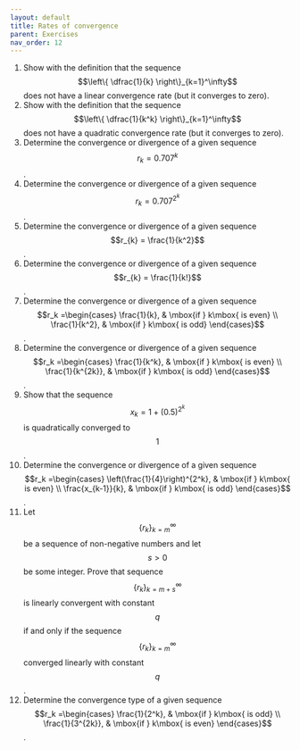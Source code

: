 ```yaml
---
layout: default
title: Rates of convergence
parent: Exercises
nav_order: 12
---
```


1. Show with the definition that the sequence $$\left\{ \dfrac{1}{k} \right\}_{k=1}^\infty$$ does not have a linear convergence rate (but it converges to zero).
1. Show with the definition that the sequence $$\left\{ \dfrac{1}{k^k} \right\}_{k=1}^\infty$$ does not have a quadratic convergence rate (but it converges to zero).
1. Determine the convergence or divergence of a given sequence $$r_{k} = 0.707^k$$.
1. Determine the convergence or divergence of a given sequence $$r_{k} = 0.707^{2^k}$$.
1. Determine the convergence or divergence of a given sequence $$r_{k} = \frac{1}{k^2}$$.
1. Determine the convergence or divergence of a given sequence $$r_{k} = \frac{1}{k!}$$.
1. Determine the convergence or divergence of a given sequence $$r_k =\begin{cases} \frac{1}{k}, & \mbox{if } k\mbox{ is even} \\ \frac{1}{k^2}, & \mbox{if } k\mbox{ is odd} \end{cases}$$.
1. Determine the convergence or divergence of a given sequence $$r_k =\begin{cases} \frac{1}{k^k}, & \mbox{if } k\mbox{ is even} \\ \frac{1}{k^{2k}}, & \mbox{if } k\mbox{ is odd} \end{cases}$$.
1. Show that the sequence $$x_k = 1 + (0.5)^{2^k}$$ is quadratically converged to $$1$$.
1. Determine the convergence or divergence of a given sequence $$r_k =\begin{cases} \left(\frac{1}{4}\right)^{2^k}, & \mbox{if } k\mbox{ is even} \\ \frac{x_{k-1}}{k}, & \mbox{if } k\mbox{ is odd} \end{cases}$$.
1. Let $$\left\{ r_k \right\}_{k=m}^\infty$$ be a sequence of non-negative numbers and let $$s > 0$$ be some integer. Prove that sequence $$\left\{ r_k \right\}_{k=m+s}^\infty$$ is linearly convergent with constant $$q$$ if and only if the sequence $$\left\{ r_k \right\}_{k=m}^\infty$$ converged linearly with constant $$q$$.
1. Determine the convergence type of a given sequence $$r_k =\begin{cases} \frac{1}{2^k}, & \mbox{if } k\mbox{ is odd} \\ \frac{1}{3^{2k}}, & \mbox{if } k\mbox{ is even} \end{cases}$$.